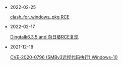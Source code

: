 - 2022-02-25

  [clash_for_windows_pkg RCE](https://www.21r000.top/article/4120caeb.html)

- 2022-02-17

  [Dingtalk6.3.5 and 向日葵RCE复现](https://www.21r000.top/article/1b0513b6.html)

- 2021-12-18

  [CVE-2020-0796 (SMBv3远程代码执行) Windows-10](https://www.21r000.top/article/39bc4a94.html)